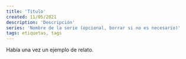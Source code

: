 ```yaml
---
title: 'Titulo'
created: 11/05/2021
description: 'Descripción'
series: 'Nombre de la serie (opcional, borrar si no es necesario)'
tags: etiquetas, tags
---
```

Había una vez un ejemplo de relato.
